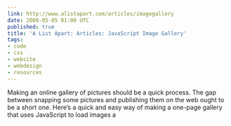 ```yaml
---
link: http://www.alistapart.com/articles/imagegallery
date: 2008-05-05 01:00 UTC
published: true
title: 'A List Apart: Articles: JavaScript Image Gallery'
tags:
- code
- css
- website
- webdesign
- resources
---
```


Making an online gallery of pictures should be a quick process. The gap between snapping some pictures and publishing them on the web ought to be a short one. Here’s a quick and easy way of making a one-page gallery that uses JavaScript to load images a
